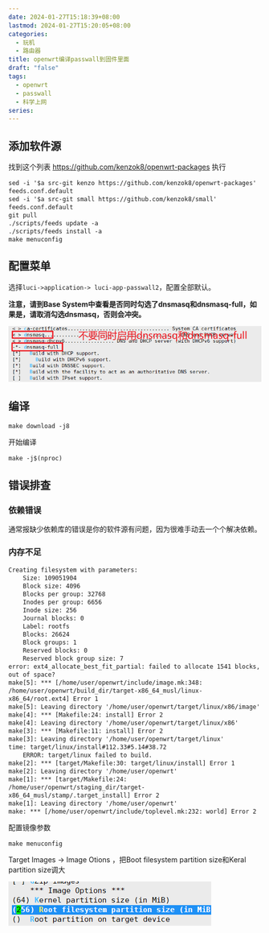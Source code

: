```yaml
---
date: 2024-01-27T15:18:39+08:00
lastmod: 2024-01-27T15:20:05+08:00
categories:
  - 玩机
  - 路由器
title: openwrt编译passwall到固件里面
draft: "false"
tags:
  - openwrt
  - passwall
  - 科学上网
series:
---
```


## 添加软件源
找到这个列表 https://github.com/kenzok8/openwrt-packages
执行
```
sed -i '$a src-git kenzo https://github.com/kenzok8/openwrt-packages' feeds.conf.default
sed -i '$a src-git small https://github.com/kenzok8/small' feeds.conf.default
git pull
./scripts/feeds update -a
./scripts/feeds install -a
make menuconfig
```


## 配置菜单
选择`luci->application-> luci-app-passwall2`，配置全部默认。

**注意，请到Base System中查看是否同时勾选了dnsmasq和dnsmasq-full，如果是，请取消勾选dnsmasq，否则会冲突。**

![](Pasted%20image%2020240127152722.png)

## 编译
```
make download -j8
```

开始编译 
```
make -j$(nproc)
```


## 错误排查
### 依赖错误
通常报缺少依赖库的错误是你的软件源有问题，因为很难手动去一个个解决依赖。


### 内存不足
```
Creating filesystem with parameters:
    Size: 109051904
    Block size: 4096
    Blocks per group: 32768
    Inodes per group: 6656
    Inode size: 256
    Journal blocks: 0
    Label: rootfs
    Blocks: 26624
    Block groups: 1
    Reserved blocks: 0
    Reserved block group size: 7
error: ext4_allocate_best_fit_partial: failed to allocate 1541 blocks, out of space?
make[5]: *** [/home/user/openwrt/include/image.mk:348: /home/user/openwrt/build_dir/target-x86_64_musl/linux-x86_64/root.ext4] Error 1
make[5]: Leaving directory '/home/user/openwrt/target/linux/x86/image'
make[4]: *** [Makefile:24: install] Error 2
make[4]: Leaving directory '/home/user/openwrt/target/linux/x86'
make[3]: *** [Makefile:11: install] Error 2
make[3]: Leaving directory '/home/user/openwrt/target/linux'
time: target/linux/install#112.33#5.14#38.72
    ERROR: target/linux failed to build.
make[2]: *** [target/Makefile:30: target/linux/install] Error 1
make[2]: Leaving directory '/home/user/openwrt'
make[1]: *** [target/Makefile:24: /home/user/openwrt/staging_dir/target-x86_64_musl/stamp/.target_install] Error 2
make[1]: Leaving directory '/home/user/openwrt'
make: *** [/home/user/openwrt/include/toplevel.mk:232: world] Error 2
```

配置镜像参数
```
make menuconfig
```
Target Images -> Image Otions ，把Boot filesystem partition size和Keral partition size调大

![](Pasted%20image%2020240127153850.png)
